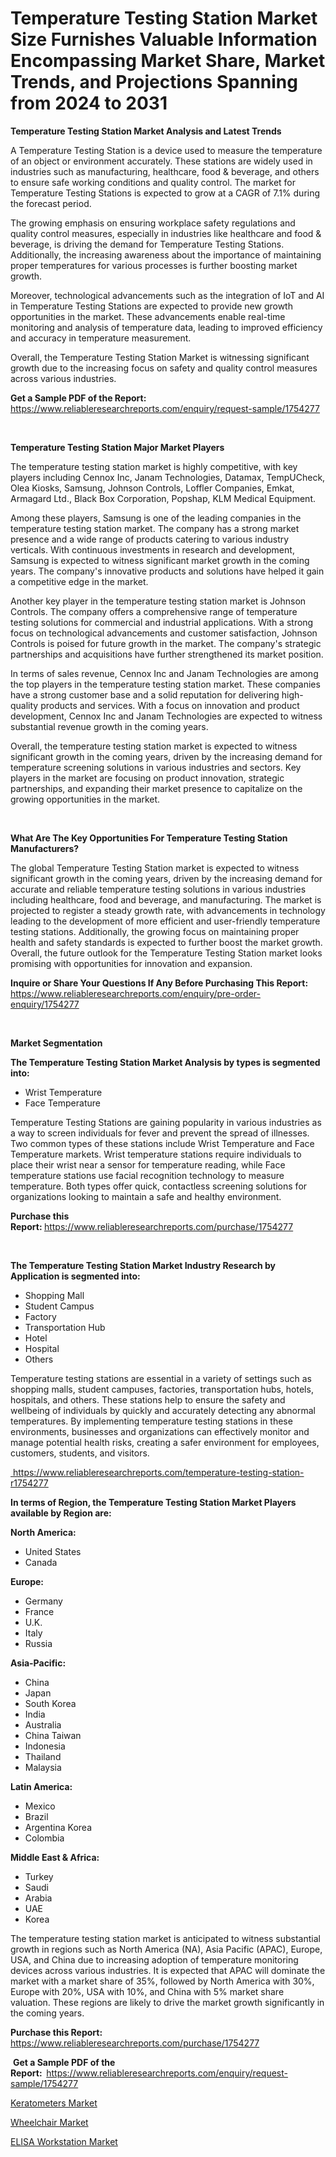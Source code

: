 <p><h1>Temperature Testing Station Market Size Furnishes Valuable Information Encompassing Market Share, Market Trends, and Projections Spanning from 2024 to 2031</h1></p><p><strong>Temperature Testing Station Market Analysis and Latest Trends</strong></p>
<p><p>A Temperature Testing Station is a device used to measure the temperature of an object or environment accurately. These stations are widely used in industries such as manufacturing, healthcare, food & beverage, and others to ensure safe working conditions and quality control. The market for Temperature Testing Stations is expected to grow at a CAGR of 7.1% during the forecast period.</p><p>The growing emphasis on ensuring workplace safety regulations and quality control measures, especially in industries like healthcare and food & beverage, is driving the demand for Temperature Testing Stations. Additionally, the increasing awareness about the importance of maintaining proper temperatures for various processes is further boosting market growth.</p><p>Moreover, technological advancements such as the integration of IoT and AI in Temperature Testing Stations are expected to provide new growth opportunities in the market. These advancements enable real-time monitoring and analysis of temperature data, leading to improved efficiency and accuracy in temperature measurement.</p><p>Overall, the Temperature Testing Station Market is witnessing significant growth due to the increasing focus on safety and quality control measures across various industries.</p></p>
<p><strong>Get a Sample PDF of the Report:&nbsp;</strong> <a href="https://www.reliableresearchreports.com/enquiry/request-sample/1754277">https://www.reliableresearchreports.com/enquiry/request-sample/1754277</a></p>
<p>&nbsp;</p>
<p><strong>Temperature Testing Station Major Market Players</strong></p>
<p><p>The temperature testing station market is highly competitive, with key players including Cennox Inc, Janam Technologies, Datamax, TempUCheck, Olea Kiosks, Samsung, Johnson Controls, Loffler Companies, Emkat, Armagard Ltd., Black Box Corporation, Popshap, KLM Medical Equipment. </p><p>Among these players, Samsung is one of the leading companies in the temperature testing station market. The company has a strong market presence and a wide range of products catering to various industry verticals. With continuous investments in research and development, Samsung is expected to witness significant market growth in the coming years. The company's innovative products and solutions have helped it gain a competitive edge in the market.</p><p>Another key player in the temperature testing station market is Johnson Controls. The company offers a comprehensive range of temperature testing solutions for commercial and industrial applications. With a strong focus on technological advancements and customer satisfaction, Johnson Controls is poised for future growth in the market. The company's strategic partnerships and acquisitions have further strengthened its market position.</p><p>In terms of sales revenue, Cennox Inc and Janam Technologies are among the top players in the temperature testing station market. These companies have a strong customer base and a solid reputation for delivering high-quality products and services. With a focus on innovation and product development, Cennox Inc and Janam Technologies are expected to witness substantial revenue growth in the coming years.</p><p>Overall, the temperature testing station market is expected to witness significant growth in the coming years, driven by the increasing demand for temperature screening solutions in various industries and sectors. Key players in the market are focusing on product innovation, strategic partnerships, and expanding their market presence to capitalize on the growing opportunities in the market.</p></p>
<p>&nbsp;</p>
<p><strong>What Are The Key Opportunities For Temperature Testing Station Manufacturers?</strong></p>
<p><p>The global Temperature Testing Station market is expected to witness significant growth in the coming years, driven by the increasing demand for accurate and reliable temperature testing solutions in various industries including healthcare, food and beverage, and manufacturing. The market is projected to register a steady growth rate, with advancements in technology leading to the development of more efficient and user-friendly temperature testing stations. Additionally, the growing focus on maintaining proper health and safety standards is expected to further boost the market growth. Overall, the future outlook for the Temperature Testing Station market looks promising with opportunities for innovation and expansion.</p></p>
<p><strong>Inquire or Share Your Questions If Any Before Purchasing This Report:</strong> <a href="https://www.reliableresearchreports.com/enquiry/pre-order-enquiry/1754277">https://www.reliableresearchreports.com/enquiry/pre-order-enquiry/1754277</a></p>
<p>&nbsp;</p>
<p><strong>Market Segmentation</strong></p>
<p><strong>The Temperature Testing Station Market Analysis by types is segmented into:</strong></p>
<p><ul><li>Wrist Temperature</li><li>Face Temperature</li></ul></p>
<p><p>Temperature Testing Stations are gaining popularity in various industries as a way to screen individuals for fever and prevent the spread of illnesses. Two common types of these stations include Wrist Temperature and Face Temperature markets. Wrist temperature stations require individuals to place their wrist near a sensor for temperature reading, while Face temperature stations use facial recognition technology to measure temperature. Both types offer quick, contactless screening solutions for organizations looking to maintain a safe and healthy environment.</p></p>
<p><strong>Purchase this Report:&nbsp;</strong><a href="https://www.reliableresearchreports.com/purchase/1754277">https://www.reliableresearchreports.com/purchase/1754277</a></p>
<p>&nbsp;</p>
<p><strong>The Temperature Testing Station Market Industry Research by Application is segmented into:</strong></p>
<p><ul><li>Shopping Mall</li><li>Student Campus</li><li>Factory</li><li>Transportation Hub</li><li>Hotel</li><li>Hospital</li><li>Others</li></ul></p>
<p><p>Temperature testing stations are essential in a variety of settings such as shopping malls, student campuses, factories, transportation hubs, hotels, hospitals, and others. These stations help to ensure the safety and wellbeing of individuals by quickly and accurately detecting any abnormal temperatures. By implementing temperature testing stations in these environments, businesses and organizations can effectively monitor and manage potential health risks, creating a safer environment for employees, customers, students, and visitors.</p></p>
<p><a href="https://www.reliableresearchreports.com/temperature-testing-station-r1754277">&nbsp;https://www.reliableresearchreports.com/temperature-testing-station-r1754277</a></p>
<p><strong>In terms of Region, the Temperature Testing Station Market Players available by Region are:</strong></p>
<p>
    <p> <strong> North America: </strong>
        <ul>
            <li>United States</li>
            <li>Canada</li>
        </ul>
        </p> 
    <p> <strong> Europe: </strong>
        <ul>
            <li>Germany</li>
            <li>France</li>
            <li>U.K.</li>
            <li>Italy</li>
            <li>Russia</li>
        </ul>
        </p> 
    <p> <strong> Asia-Pacific: </strong>
        <ul>
            <li>China</li>
            <li>Japan</li>
            <li>South Korea</li>
            <li>India</li>
            <li>Australia</li>
            <li>China Taiwan</li>
            <li>Indonesia</li>
            <li>Thailand</li>
            <li>Malaysia</li>
        </ul>
        </p> 
    <p> <strong> Latin America: </strong>
        <ul>
            <li>Mexico</li>
            <li>Brazil</li>
            <li>Argentina Korea</li>
            <li>Colombia</li>
        </ul>
        </p> 
    <p> <strong> Middle East & Africa: </strong>
        <ul>
            <li>Turkey</li>
            <li>Saudi</li>
            <li>Arabia</li>
            <li>UAE</li>
            <li>Korea</li>
        </ul>
    </p>
    </p>
<p><p>The temperature testing station market is anticipated to witness substantial growth in regions such as North America (NA), Asia Pacific (APAC), Europe, USA, and China due to increasing adoption of temperature monitoring devices across various industries. It is expected that APAC will dominate the market with a market share of 35%, followed by North America with 30%, Europe with 20%, USA with 10%, and China with 5% market share valuation. These regions are likely to drive the market growth significantly in the coming years.</p></p>
<p><strong>Purchase this Report: </strong><a href="https://www.reliableresearchreports.com/purchase/1754277">https://www.reliableresearchreports.com/purchase/1754277</a></p>
<p>&nbsp;<strong>Get a Sample PDF of the Report:&nbsp;&nbsp;</strong><a href="https://www.reliableresearchreports.com/enquiry/request-sample/1754277">https://www.reliableresearchreports.com/enquiry/request-sample/1754277</a></p>
<p><strong></strong></p>
<p><p><a href="https://www.linkedin.com/pulse/keratometers-market-outlook-industry-overview-forecast-2024-cx2pf?trackingId=gf6sn3kNnTsy%2FmrYgI5l3Q%3D%3D">Keratometers Market</a></p><p><a href="https://www.linkedin.com/pulse/wheelchair-market-comprehensive-assessment-type-application-vxznf?trackingId=vGuGIvBERgeZ6Ae5H037pA%3D%3D">Wheelchair Market</a></p><p><a href="https://www.linkedin.com/pulse/elisa-workstation-market-furnishes-information-share-trends-growth-o916e?trackingId=ImzgZgnFzMYvuSJDwCnlLg%3D%3D">ELISA Workstation Market</a></p></p>
